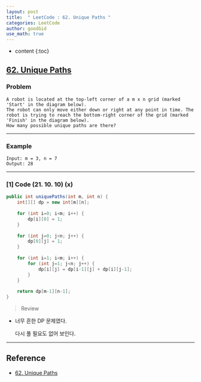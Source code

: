 ```yaml
---
layout: post
title:  " LeetCode : 62. Unique Paths "
categories: LeetCode
author: goodGid
use_math: true
---
```

* content
{:toc}

## [62. Unique Paths](https://leetcode.com/problems/unique-paths/)

### Problem

```
A robot is located at the top-left corner of a m x n grid (marked 'Start' in the diagram below).
The robot can only move either down or right at any point in time. The robot is trying to reach the bottom-right corner of the grid (marked 'Finish' in the diagram below).
How many possible unique paths are there?
```


---

### Example

```
Input: m = 3, n = 7
Output: 28
```

---

### [1] Code (21. 10. 10) (x)

``` java
public int uniquePaths(int m, int n) {
    int[][] dp = new int[m][n];
    
    for (int i=0; i<m; i++) {
        dp[i][0] = 1;
    }
        
    for (int j=0; j<n; j++) {
        dp[0][j] = 1;
    }
        
    for (int i=1; i<m; i++) {
        for (int j=1; j<n; j++) {
            dp[i][j] = dp[i-1][j] + dp[i][j-1];
        }
    }
    
    return dp[m-1][n-1];
}
```

> Review

* 너무 흔한 DP 문제였다.

  다시 풀 필요도 없어 보인다.



---

## Reference

* [62. Unique Paths](https://leetcode.com/problems/unique-paths/)